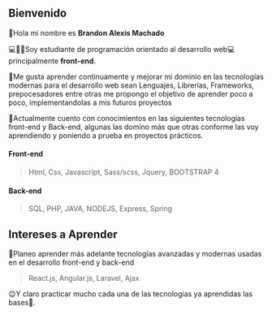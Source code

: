 ## Bienvenido ##

👋Hola mi nombre es **Brandon Alexis Machado**

💻👨‍🎓Soy estudiante de programación orientado al desarrollo web💻 principalmente **front-end**.

💪Me gusta aprender continuamente y mejorar mi dominio en las tecnologías modernas para el desarrollo web sean Lenguajes, Librerías, Frameworks, prepocesadores entre otras me propongo el objetivo de aprender poco a poco, implementandolas a mis futuros proyectos

🧠Actualmente cuento con conocimientos en las siguientes tecnologías front-end y Back-end, algunas las domino más que otras conforme las voy aprendiendo y poniendo a prueba en proyectos prácticos.

#### Front-end ####
>Html, Css, Javascript, Sass/scss, Jquery, BOOTSTRAP 4

#### Back-end ####
>SQL, PHP, JAVA, NODEJS, Express, Spring

## Intereses a Aprender ##
🤔Planeo aprender más adelante tecnologías avanzadas y modernas usadas en el desarrollo front-end y back-end

>React.js, Angular.js, Laravel, Ajax

😉Y claro practicar mucho cada una de las tecnologias ya aprendidas las bases🙂.
